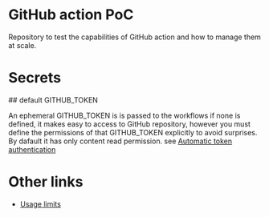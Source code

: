 # GitHub action PoC
Repository to test the capabilities of GitHub action and how to manage them at scale.

# Secrets

## default GITHUB_TOKEN

An ephemeral GITHUB_TOKEN is is passed to the workflows if none is defined,
it makes easy to access to GitHub repository, 
however you must define the permissions of that GITHUB_TOKEN explicitly
to avoid surprises. By dafault it has only content read permission.
see [Automatic token authentication](https://docs.github.com/en/actions/security-guides/automatic-token-authentication)


# Other links

* [Usage limits](https://docs.github.com/en/actions/learn-github-actions/usage-limits-billing-and-administration#usage-limits)